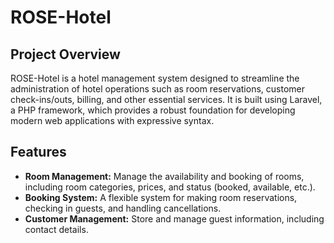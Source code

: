 # ROSE-Hotel

## Project Overview

ROSE-Hotel is a hotel management system designed to streamline the administration of hotel operations such as room reservations, customer check-ins/outs, billing, and other essential services. It is built using Laravel, a PHP framework, which provides a robust foundation for developing modern web applications with expressive syntax.

## Features

- **Room Management:** Manage the availability and booking of rooms, including room categories, prices, and status (booked, available, etc.).
- **Booking System:** A flexible system for making room reservations, checking in guests, and handling cancellations.
- **Customer Management:** Store and manage guest information, including contact details.




